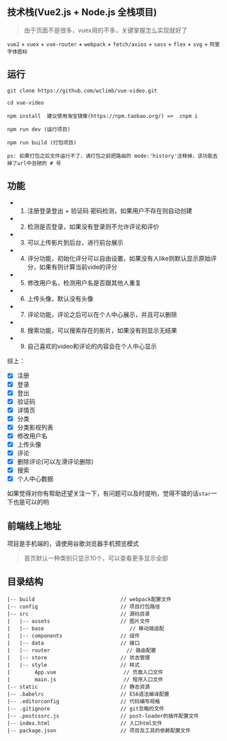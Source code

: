 ## 技术栈(Vue2.js + Node.js 全栈项目)

> 由于页面不是很多，vuex用的不多，关键掌握怎么实现就好了

`vue2` + `vuex` + `vue-router` + `webpack` + `fetch/axios` + `sass` + `flex` + `svg` + `阿里字体图标`

## 运行

```
git clone https://github.com/wclimb/vue-video.git

cd vue-video

npm install  建议使用淘宝镜像(https://npm.taobao.org/) =>  cnpm i

npm run dev (运行项目)

npm run build (打包项目)

ps: 如果打包之后文件运行不了，请打包之前把路由的 mode:'history'注释掉，该功能去掉了url中丑陋的 # 号

```
## 功能

* 1. 注册登录登出 + 验证码 密码检测，如果用户不存在则自动创建
* 2. 检测是否登录，如果没有登录则不允许评论和评价
* 3. 可以上传影片到后台，进行前台展示
* 4. 评分功能，初始化评分可以自由设置，如果没有人like则默认显示原始评分，如果有则计算当前vide的评分
* 5. 修改用户名，检测用户名是否跟其他人重复
* 6. 上传头像，默认没有头像
* 7. 评论功能，评论之后可以在个人中心展示，并且可以删除
* 8. 搜索功能，可以搜索存在的影片，如果没有则显示无结果
* 9. 自己喜欢的video和评论的内容会在个人中心显示

综上：

- [x] 注册
- [x] 登录
- [x] 登出
- [x] 验证码
- [x] 详情页
- [x] 分类
- [x] 分类影视列表
- [x] 修改用户名
- [x] 上传头像
- [x] 评论
- [x] 删除评论(可以左滑评论删除)
- [x] 搜索
- [x] 个人中心数据

如果觉得对你有帮助还望关注一下，有问题可以及时提哟，觉得不错的话`star`一下也是可以的哟

## 前端线上地址

项目是手机端的，请使用谷歌浏览器手机预览模式

> 首页默认一种类别只显示10个，可以查看更多显示全部 


## 目录结构

```
|-- build                            // webpack配置文件
|-- config                           // 项目打包路径
|-- src                              // 源码目录
|   |-- assets                       // 图片文件
|   |-- base                            // 移动端适配
|   |-- components                   // 组件
|   |-- data                         // 接口
|   |-- router                         // 路由配置
|   |-- store                        // 状态管理
|   |-- style                        // 样式
|        App.vue                      // 页面入口文件
|        main.js                      // 程序入口文件
|-- static                           // 静态资源
|-- .babelrc                         // ES6语法编译配置
|-- .editorconfig                    // 代码编写规格
|-- .gitignore                       // git忽略的文件
|-- .postcssrc.js                    // post-loader的插件配置文件
|-- index.html                       // 入口html文件
|-- package.json                     // 项目及工具的依赖配置文件

```
